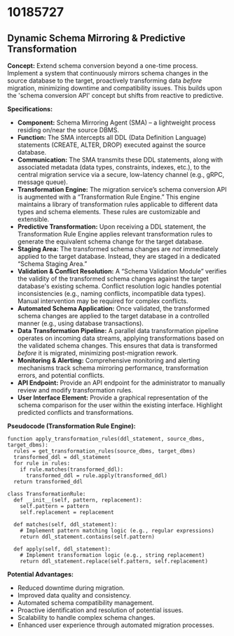 # 10185727

## Dynamic Schema Mirroring & Predictive Transformation

**Concept:** Extend schema conversion beyond a one-time process. Implement a system that continuously mirrors schema changes in the source database to the target, proactively transforming data *before* migration, minimizing downtime and compatibility issues. This builds upon the 'schema conversion API' concept but shifts from reactive to predictive.

**Specifications:**

*   **Component:** Schema Mirroring Agent (SMA) – a lightweight process residing on/near the source DBMS.
*   **Function:** The SMA intercepts all DDL (Data Definition Language) statements (CREATE, ALTER, DROP) executed against the source database.
*   **Communication:** The SMA transmits these DDL statements, along with associated metadata (data types, constraints, indexes, etc.), to the central migration service via a secure, low-latency channel (e.g., gRPC, message queue).
*   **Transformation Engine:** The migration service’s schema conversion API is augmented with a “Transformation Rule Engine.” This engine maintains a library of transformation rules applicable to different data types and schema elements. These rules are customizable and extensible.
*   **Predictive Transformation:** Upon receiving a DDL statement, the Transformation Rule Engine applies relevant transformation rules to generate the equivalent schema change for the target database.
*   **Staging Area:** The transformed schema changes are *not* immediately applied to the target database. Instead, they are staged in a dedicated “Schema Staging Area.”
*   **Validation & Conflict Resolution:** A “Schema Validation Module” verifies the validity of the transformed schema changes against the target database's existing schema. Conflict resolution logic handles potential inconsistencies (e.g., naming conflicts, incompatible data types). Manual intervention may be required for complex conflicts.
*   **Automated Schema Application:** Once validated, the transformed schema changes are applied to the target database in a controlled manner (e.g., using database transactions).
*   **Data Transformation Pipeline:** A parallel data transformation pipeline operates on incoming data streams, applying transformations based on the validated schema changes. This ensures that data is transformed *before* it is migrated, minimizing post-migration rework.
*   **Monitoring & Alerting:** Comprehensive monitoring and alerting mechanisms track schema mirroring performance, transformation errors, and potential conflicts.
*   **API Endpoint:** Provide an API endpoint for the administrator to manually review and modify transformation rules.
*   **User Interface Element:** Provide a graphical representation of the schema comparison for the user within the existing interface. Highlight predicted conflicts and transformations.

**Pseudocode (Transformation Rule Engine):**

```
function apply_transformation_rules(ddl_statement, source_dbms, target_dbms):
  rules = get_transformation_rules(source_dbms, target_dbms)
  transformed_ddl = ddl_statement
  for rule in rules:
    if rule.matches(transformed_ddl):
      transformed_ddl = rule.apply(transformed_ddl)
  return transformed_ddl

class TransformationRule:
  def __init__(self, pattern, replacement):
    self.pattern = pattern
    self.replacement = replacement

  def matches(self, ddl_statement):
    # Implement pattern matching logic (e.g., regular expressions)
    return ddl_statement.contains(self.pattern)

  def apply(self, ddl_statement):
    # Implement transformation logic (e.g., string replacement)
    return ddl_statement.replace(self.pattern, self.replacement)
```

**Potential Advantages:**

*   Reduced downtime during migration.
*   Improved data quality and consistency.
*   Automated schema compatibility management.
*   Proactive identification and resolution of potential issues.
*   Scalability to handle complex schema changes.
*   Enhanced user experience through automated migration processes.